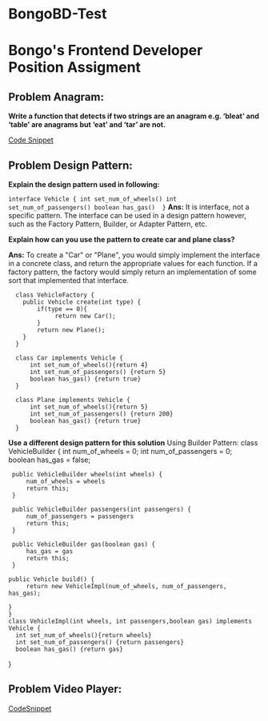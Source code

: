 ﻿# BongoBD-Test
# Bongo's Frontend Developer Position Assigment

## Problem Anagram:

**Write a function that detects if two strings are an anagram e.g. ‘bleat’ and ‘table’ are anagrams but ‘eat’ and ‘tar’ are not.**

[Code Snippet](https://github.com/mousumi-biswas/BongoBD-Test/tree/master/anagaram)

## Problem Design Pattern:

**Explain the design pattern used in following:**

`interface Vehicle {
int set_num_of_wheels()
int set_num_of_passengers()
boolean has_gas() 
}`
**Ans:** 
It is interface, not a specific pattern. The interface can be used in a design pattern however, such as the Factory Pattern, Builder, or Adapter Pattern, etc.

**Explain how can you use the pattern to create car and plane class?**

**Ans:**
To create a "Car" or "Plane", you would simply implement the interface in a concrete class, and return the appropriate values for each function. If a factory pattern, the factory would simply return an implementation of some sort that implemented that interface.

      class VehicleFactory {
        public Vehicle create(int type) {
            if(type == 0){ 
                 return new Car();
            }
            return new Plane();
        }
      }

      class Car implements Vehicle {
          int set_num_of_wheels(){return 4}
          int set_num_of_passengers() {return 5}
          boolean has_gas() {return true}
      }
      
      class Plane implements Vehicle {
          int set_num_of_wheels(){return 5}
          int set_num_of_passengers() {return 200}
          boolean has_gas() {return true}
      }


**Use a different design pattern for this solution**
    Using Builder Pattern:
    class VehicleBuilder {
         int num_of_wheels = 0;
        int num_of_passengers = 0;
        boolean has_gas = false;

     public VehicleBuilder wheels(int wheels) {
         num_of_wheels = wheels
         return this;
     }

     public VehicleBuilder passengers(int passengers) {
         num_of_passengers = passengers
         return this;
     }

     public VehicleBuilder gas(boolean gas) {
         has_gas = gas
         return this;
     }

    public Vehicle build() {
         return new VehicleImpl(num_of_wheels, num_of_passengers, has_gas);
        
    }
    }
    class VehicleImpl(int wheels, int passengers,boolean gas) implements Vehicle {
      int set_num_of_wheels(){return wheels}
      int set_num_of_passengers() {return passengers}
      boolean has_gas() {return gas}
   }
  ## Problem Video Player:
  
  [CodeSnippet](https://github.com/mousumi-biswas/BongoBD-Test/tree/master/video-player)

